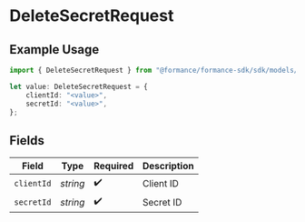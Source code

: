 # DeleteSecretRequest

## Example Usage

```typescript
import { DeleteSecretRequest } from "@formance/formance-sdk/sdk/models/operations";

let value: DeleteSecretRequest = {
    clientId: "<value>",
    secretId: "<value>",
};
```

## Fields

| Field              | Type               | Required           | Description        |
| ------------------ | ------------------ | ------------------ | ------------------ |
| `clientId`         | *string*           | :heavy_check_mark: | Client ID          |
| `secretId`         | *string*           | :heavy_check_mark: | Secret ID          |